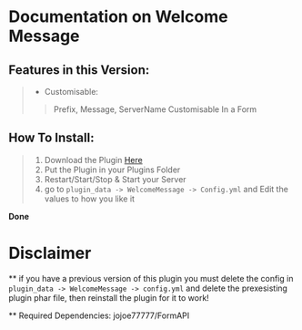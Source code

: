 # Documentation on Welcome Message

## Features in this Version:
> - Customisable:
> > Prefix, Message, ServerName Customisable In a Form

## How To Install:
> 1. Download the Plugin <a href="https://poggit.pmmp.io/p/WelcomeMessage/1.9">Here</a>
> 2. Put the Plugin in your Plugins Folder
> 3. Restart/Start/Stop & Start your Server
> 4. go to `plugin_data -> WelcomeMessage -> Config.yml` and Edit the values to how you like it
>  
**Done**

# Disclaimer
** if you have a previous version of this plugin you must delete the config in `plugin_data -> WelcomeMessage -> config.yml` and delete the prexesisting plugin phar file, then reinstall the plugin for it to work!

** Required Dependencies:
jojoe77777/FormAPI 
